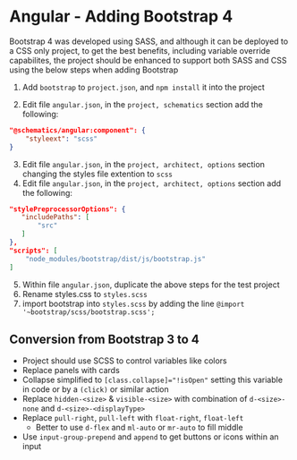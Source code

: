 # Angular - Adding Bootstrap 4

Bootstrap 4 was developed using SASS, and although it can be deployed to a CSS only project, to get the best benefits, including variable override capabilites, the project should be enhanced to support both SASS and CSS using the below steps when adding Bootstrap

1. Add `bootstrap` to `project.json`, and `npm install` it into the project

2. Edit file `angular.json`, in the `project, schematics` section add the following:

```json
"@schematics/angular:component": {
    "styleext": "scss"
}
```

3. Edit file `angular.json`, in the `project, architect, options` section changing the styles file extention to `scss`
4. Edit file `angular.json`, in the `project, architect, options` section add the following:

```json
"stylePreprocessorOptions": {
   "includePaths": [
       "src"
   ]
},
"scripts": [
    "node_modules/bootstrap/dist/js/bootstrap.js"
]
```

5. Within file `angular.json`, duplicate the above steps for the test project
6. Rename styles.css to `styles.scss`
7. import bootstrap into `styles.scss` by adding the line `@import '~bootstrap/scss/bootstrap.scss';`

## Conversion from Bootstrap 3 to 4

* Project should use SCSS to control variables like colors
* Replace panels with cards
* Collapse simplified to `[class.collapse]="!isOpen"` setting this variable in code or by a `(click)` or similar action
* Replace `hidden-<size>` & `visible-<size>` with combination of `d-<size>-none` and `d-<size>-<displayType>`
* Replace `pull-right`, `pull-left` with `float-right`, `float-left`
   * Better to use `d-flex` and `ml-auto` or `mr-auto` to fill middle
* Use `input-group-prepend` and `append` to get buttons or icons within an input